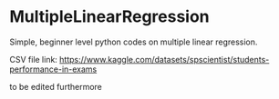 # MultipleLinearRegression
Simple, beginner level python codes on multiple linear regression.

CSV file link: https://www.kaggle.com/datasets/spscientist/students-performance-in-exams

to be edited furthermore
